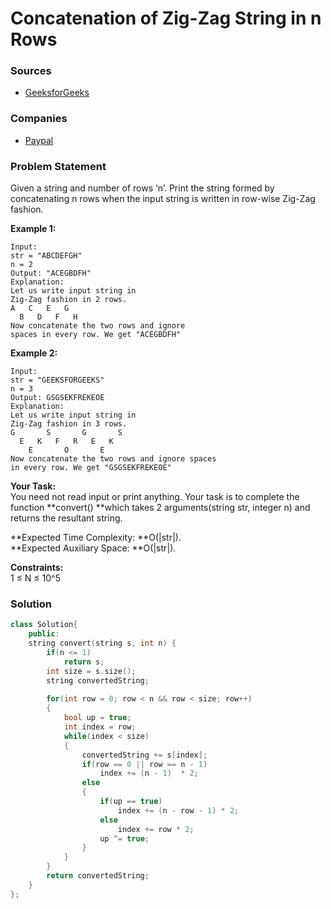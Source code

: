# Concatenation of Zig-Zag String in n Rows

### Sources

* [GeeksforGeeks](https://practice.geeksforgeeks.org/problems/concatenation-of-zig-zag-string-in-n-rows0308/1#)

### Companies

* [Paypal](../../company-based-lists/paypal.md)

### Problem Statement

Given a string and number of rows ‘n’. Print the string formed by concatenating n rows when the input string is written in row-wise Zig-Zag fashion.

**Example 1:**

```
Input: 
str = "ABCDEFGH"
n = 2
Output: "ACEGBDFH"
Explanation: 
Let us write input string in 
Zig-Zag fashion in 2 rows.
A   C   E   G  
  B   D   F   H
Now concatenate the two rows and ignore 
spaces in every row. We get "ACEGBDFH"
```

**Example 2:**

```
Input: 
str = "GEEKSFORGEEKS"
n = 3
Output: GSGSEKFREKEOE
Explanation: 
Let us write input string in 
Zig-Zag fashion in 3 rows.
G       S       G       S
  E   K   F   R   E   K
    E       O       E
Now concatenate the two rows and ignore spaces
in every row. We get "GSGSEKFREKEOE"
```

**Your Task:**\
You need not read input or print anything. Your task is to complete the function **convert() **which takes 2 arguments(string str, integer n) and returns the resultant string.

**Expected Time Complexity: **O(|str|).\
**Expected Auxiliary Space: **O(|str|).

**Constraints:**\
1 ≤ N ≤ 10^5

### Solution

```cpp
class Solution{
    public:
    string convert(string s, int n) {
        if(n <= 1)
            return s;
        int size = s.size();
        string convertedString;
        
        for(int row = 0; row < n && row < size; row++)
        {
            bool up = true;
            int index = row;
            while(index < size)
            {
                convertedString += s[index];
                if(row == 0 || row == n - 1)
                    index += (n - 1)  * 2;
                else
                {
                    if(up == true)
                        index += (n - row - 1) * 2;
                    else
                        index += row * 2;
                    up ^= true;
                }
            }
        }
        return convertedString;
    }
};
```



